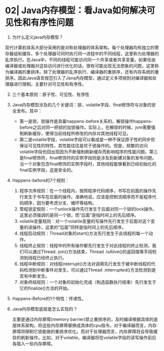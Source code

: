 # 02| Java内存模型：看Java如何解决可见性和有序性问题



1. 为什么定义java内存模型？

现代计算机体系大部分采用的是对称处理器的体系架构。每个处理器均有独立的寄存器组和缓存，多个处理器可同时执行同一进程中的不同线程，这里称为处理器的乱序执行。在Java中，不同的线程可能访问同一个共享或者共享变量。如果任由编译器或处理器对这些访问进行优化的话，很有可能出现无法想象的问题，这里称为编译器的重排序。除了处理器的乱序执行、编译器的重排序，还有内存系统的重排序。因此Java语言规范引入了Java内存模型，通过定义多项规则对编译器和处理器进行限制，主要针对可见性和有序性。

2. 三个基本原则：原子性、可见性、有序性

3. Java内存模型涉及的几个关键词：锁、volatile字段、final修饰符与对象的安全发布。其中：

   - 第一是锁，锁操作是具备happens-before关系的，解锁操作happens-before之后对同一把锁的加锁操作。实际上，在解锁的时候，jvm需要强制刷新缓存，使得当前线程所修改的内存对其他线程可见。
   - 第二是volatile字段，volatile字段可以看成是一种不保证原子性的同步但保证可见性的特性，其性能往往是优于锁操作的。但是，频繁的访问volatile字段也回出现因为不断强制刷新缓存而影响程序的性能问题。第三是final修饰符，final修饰符的实例字段则是涉及到新建对象的发布问题。当一个对象包含final修饰的实例字段时，其他线程能够看到已经初始化的final实例字段，这是安全的。

4. Happens-before的7个规则：

   1. 程序次序规则：在一个线程内，按照程序代码顺序，书写在前面的操作先行发生于书写在后面的操作。准确地说，应该是控制流顺序而不是程序代码顺序，因为要考虑分支、循环等结构。
   2. 管程锁定规则：一个unlock操作先行发生于后面对同一个锁的lock操作。这里必须强调的是同一个锁，而“后面”是指时间上的先后顺序。
   3. volatile变量规则：对一个volatile变量的写操作先行发生于后面对这个变量的读操作，这里的“后面”同样是指时间上的先后顺序。
   4. 线程启动规则：Thread对象的start()方法先行发生于此线程的每一个动作。
   5. 线程终止规则：线程中的所有操作都先行发生于对此线程的终止检测，我们可以通过Thread. join()方法结束，Thread .isAlive()的返回值等手段检测到线程已经终止执行。
   6. 线程中断规则：对线程interrupt()方法对调用先行发生于被中断线程的代码检测到中断事件对发生，可以通过Thread .interrupted()方法检测到是否有中断发生。
   7. 对象终结规则：一个对象的初始化完成（构造函数执行结束）先行发生于它的finalize()方法的开始。

5. Happens-Before的1个特性：传递性。

6. Java内存模型底层是怎么实现的？

   主要是通过内存屏障(memory barrier)禁止重排序的，及时编译根据具体的底层体系架构，将这些内存屏障替换成具体的cpu指令。对于编译器而言，内存屏障将限制它锁能做的重排序优化。而对于处理器而言，内存屏障将会导致缓存的刷新操作。比如，对于volatile，编译器将在volatile字段的读写操作前后各插入一些内存屏障。

